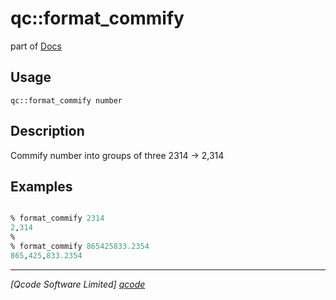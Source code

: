 qc::format_commify
==================

part of [Docs](../index.md)

Usage
-----
`qc::format_commify number`

Description
-----------
Commify number into groups of three 2314 -> 2,314

Examples
--------
```tcl

% format_commify 2314
2,314
%
% format_commify 865425833.2354
865,425,833.2354

```

----------------------------------
*[Qcode Software Limited] [qcode]*

[qcode]: http://www.qcode.co.uk "Qcode Software"